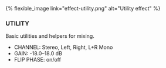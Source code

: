 {% flexible_image link="effect-utility.png" alt="Utility effect" %}

### UTILITY
Basic utilities and helpers for mixing.

* CHANNEL: Stereo, Left, Right, L+R Mono
* GAIN: -18.0–18.0 dB
* FLIP PHASE: on/off
